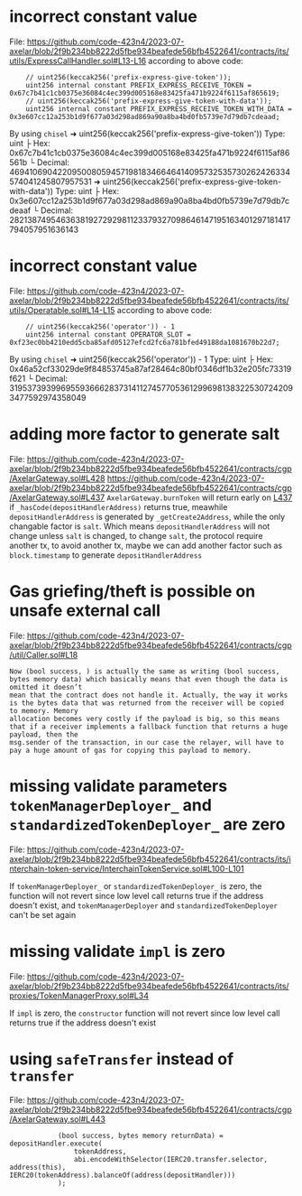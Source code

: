 # incorrect constant value 
File:
https://github.com/code-423n4/2023-07-axelar/blob/2f9b234bb8222d5fbe934beafede56bfb4522641/contracts/its/utils/ExpressCallHandler.sol#L13-L16
according to above code:
```
    // uint256(keccak256('prefix-express-give-token'));
    uint256 internal constant PREFIX_EXPRESS_RECEIVE_TOKEN = 0x67c7b41c1cb0375e36084c4ec399d005168e83425fa471b9224f6115af865619;
    // uint256(keccak256('prefix-express-give-token-with-data'));
    uint256 internal constant PREFIX_EXPRESS_RECEIVE_TOKEN_WITH_DATA = 0x3e607cc12a253b1d9f677a03d298ad869a90a8ba4bd0fb5739e7d79db7cdeaad;
```
By using `chisel`
➜ uint256(keccak256('prefix-express-give-token'))
Type: uint
├ Hex: 0x67c7b41c1cb0375e36084c4ec399d005168e83425fa471b9224f6115af86561b
└ Decimal: 46941069042209500805945719818346646414095732535730262426334574041245807957531
➜ uint256(keccak256('prefix-express-give-token-with-data'))
Type: uint
├ Hex: 0x3e607cc12a253b1d9f677a03d298ad869a90a8ba4bd0fb5739e7d79db7cdeaaf
└ Decimal: 28213874954636381927292981123379327098646147195163401297181417794057951636143

# incorrect constant value 
File:
https://github.com/code-423n4/2023-07-axelar/blob/2f9b234bb8222d5fbe934beafede56bfb4522641/contracts/its/utils/Operatable.sol#L14-L15
according to above code:
```
    // uint256(keccak256('operator')) - 1
    uint256 internal constant OPERATOR_SLOT = 0xf23ec0bb4210edd5cba85afd05127efcd2fc6a781bfed49188da1081670b22d7;

```
By using `chisel`
➜ uint256(keccak256('operator')) - 1
Type: uint
├ Hex: 0x46a52cf33029de9f84853745a87af28464c80bf0346df1b32e205fc73319f621
└ Decimal: 31953739399695593666283731411274577053612996981383225307242093477592974358049

# adding more factor to generate salt
File:
https://github.com/code-423n4/2023-07-axelar/blob/2f9b234bb8222d5fbe934beafede56bfb4522641/contracts/cgp/AxelarGateway.sol#L428
https://github.com/code-423n4/2023-07-axelar/blob/2f9b234bb8222d5fbe934beafede56bfb4522641/contracts/cgp/AxelarGateway.sol#L437
`AxelarGateway.burnToken` will return early on [L437](https://github.com/code-423n4/2023-07-axelar/blob/2f9b234bb8222d5fbe934beafede56bfb4522641/contracts/cgp/AxelarGateway.sol#L437) if `_hasCode(depositHandlerAddress)` returns true, meawhile `depositHandlerAddress` is generated by `_getCreate2Address`, while the only changable factor is `salt`. Which means `depositHandlerAddress` will not change unless `salt` is changed, to change `salt`, the protocol require another tx, to avoid another tx, maybe we can add another factor such as `block.timestamp` to generate `depositHandlerAddress`

# Gas griefing/theft is possible on unsafe external call
File:
https://github.com/code-423n4/2023-07-axelar/blob/2f9b234bb8222d5fbe934beafede56bfb4522641/contracts/cgp/util/Caller.sol#L18

    Now (bool success, ) is actually the same as writing (bool success, bytes memory data) which basically means that even though the data is omitted it doesn’t 
    mean that the contract does not handle it. Actually, the way it works is the bytes data that was returned from the receiver will be copied to memory. Memory 
    allocation becomes very costly if the payload is big, so this means that if a receiver implements a fallback function that returns a huge payload, then the  
    msg.sender of the transaction, in our case the relayer, will have to pay a huge amount of gas for copying this payload to memory.

# missing validate parameters `tokenManagerDeployer_` and `standardizedTokenDeployer_` are zero
File:
    https://github.com/code-423n4/2023-07-axelar/blob/2f9b234bb8222d5fbe934beafede56bfb4522641/contracts/its/interchain-token-service/InterchainTokenService.sol#L100-L101

If `tokenManagerDeployer_` or `standardizedTokenDeployer_` is zero, the function will not revert since  low level call returns true if the address doesn't exist, and  `tokenManagerDeployer` and `standardizedTokenDeployer` can't be set again

# missing validate `impl` is zero
File:
    https://github.com/code-423n4/2023-07-axelar/blob/2f9b234bb8222d5fbe934beafede56bfb4522641/contracts/its/proxies/TokenManagerProxy.sol#L34

If `impl` is zero, the `constructor` function will not revert since  low level call returns true if the address doesn't exist

# using `safeTransfer` instead of `transfer`
File:
https://github.com/code-423n4/2023-07-axelar/blob/2f9b234bb8222d5fbe934beafede56bfb4522641/contracts/cgp/AxelarGateway.sol#L443
```solidity
            (bool success, bytes memory returnData) = depositHandler.execute(
                tokenAddress,
                abi.encodeWithSelector(IERC20.transfer.selector, address(this), IERC20(tokenAddress).balanceOf(address(depositHandler)))
            );
```